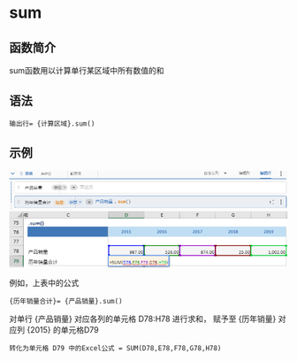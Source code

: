 # sum

## 函数简介

sum函数用以计算单行某区域中所有数值的和

## 语法

`输出行= {计算区域}.sum()`

## 示例

![image](./pic1.png)
![image](./pic2.png)

例如，上表中的公式

`{历年销量合计}= {产品销量}.sum()`

对单行 {产品销量} 对应各列的单元格 D78:H78 进行求和， 赋予至 {历年销量} 对应列 {2015} 的单元格D79

`转化为单元格 D79 中的Excel公式 = SUM(D78,E78,F78,G78,H78)`